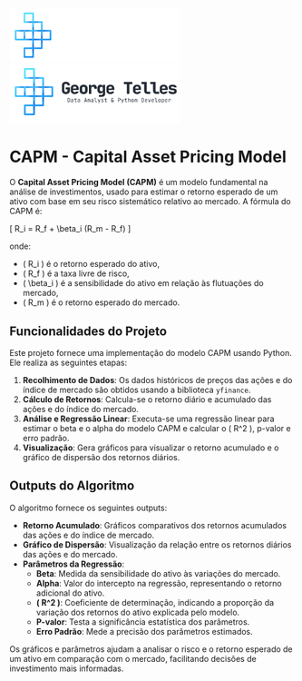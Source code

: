 <a href="https://postimg.cc/FYtnXpJw">
  <img src="https://github.com/GeorgeTelles/georgetelles/blob/f69531ec6b293b5148563588a764c010015d315e/logo_clara.png" alt="logo" width="300">
  <img src="https://github.com/GeorgeTelles/georgetelles/blob/f69531ec6b293b5148563588a764c010015d315e/logo_dark.png" alt="logo" width="300">
</a>

# CAPM - Capital Asset Pricing Model

O **Capital Asset Pricing Model (CAPM)** é um modelo fundamental na análise de investimentos, usado para estimar o retorno esperado de um ativo com base em seu risco sistemático relativo ao mercado. A fórmula do CAPM é:

\[ R_i = R_f + \beta_i (R_m - R_f) \]

onde:
- \( R_i \) é o retorno esperado do ativo,
- \( R_f \) é a taxa livre de risco,
- \( \beta_i \) é a sensibilidade do ativo em relação às flutuações do mercado,
- \( R_m \) é o retorno esperado do mercado.

## Funcionalidades do Projeto

Este projeto fornece uma implementação do modelo CAPM usando Python. Ele realiza as seguintes etapas:

1. **Recolhimento de Dados**: Os dados históricos de preços das ações e do índice de mercado são obtidos usando a biblioteca `yfinance`.
2. **Cálculo de Retornos**: Calcula-se o retorno diário e acumulado das ações e do índice do mercado.
3. **Análise e Regressão Linear**: Executa-se uma regressão linear para estimar o beta e o alpha do modelo CAPM e calcular o \( R^2 \), p-valor e erro padrão.
4. **Visualização**: Gera gráficos para visualizar o retorno acumulado e o gráfico de dispersão dos retornos diários.

## Outputs do Algoritmo

O algoritmo fornece os seguintes outputs:

- **Retorno Acumulado**: Gráficos comparativos dos retornos acumulados das ações e do índice de mercado.
- **Gráfico de Dispersão**: Visualização da relação entre os retornos diários das ações e do mercado.
- **Parâmetros da Regressão**:
  - **Beta**: Medida da sensibilidade do ativo às variações do mercado.
  - **Alpha**: Valor do intercepto na regressão, representando o retorno adicional do ativo.
  - **\( R^2 \)**: Coeficiente de determinação, indicando a proporção da variação dos retornos do ativo explicada pelo modelo.
  - **P-valor**: Testa a significância estatística dos parâmetros.
  - **Erro Padrão**: Mede a precisão dos parâmetros estimados.

Os gráficos e parâmetros ajudam a analisar o risco e o retorno esperado de um ativo em comparação com o mercado, facilitando decisões de investimento mais informadas.
